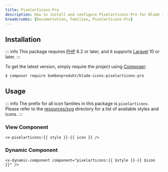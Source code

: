```yaml
---
title: Pixelarticons-Pro
description: How to install and configure Pixelarticons-Pro for Blade Icons.
breadcrumbs: [Documentation, Families, Pixelarticons-Pro]
---
```


## Installation

::: info
This package requires [PHP](https://www.php.net/) 8.2 or later, and it supports [Laravel](https://laravel.com/) 10 or later.
:::

To get the latest version, simply require the project using [Composer](https://getcomposer.org/):

```bash
$ composer require bombenprodukt/blade-icons-pixelarticons-pro
```

## Usage

::: info
The prefix for all icon families in this package is `pixelarticons`. Please refer to the [resources/svg](https://github.com/BombenProdukt/blade-icons-pixelarticons-pro/tree/main/resources/svg) directory for a list of available styles and icons.
:::

### View Component

```blade
<x-pixelarticons:{{ style }}-{{ icon }} />
```

### Dynamic Component

```blade
<x-dynamic-component component="pixelarticons:{{ $style }}-{{ $icon }}" />
```
